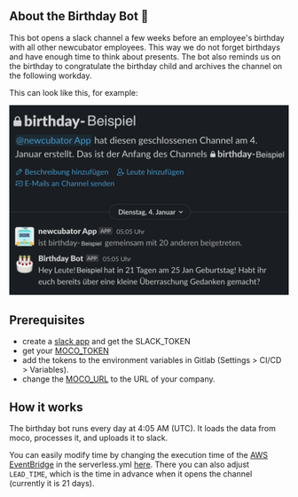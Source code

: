 ## About the Birthday Bot :birthday:

This bot opens a slack channel a few weeks before an employee's birthday with all other newcubator employees. This way we do not forget
birthdays and have enough time to think about presents. The bot also reminds us on the birthday to congratulate the birthday child and
archives the channel on the following workday.

This can look like this, for example:

![Birthday Bot](birthday-bot-image.png)

## Prerequisites

- create a [slack app](https://api.slack.com/authentication/basics) and get the SLACK_TOKEN
- get your [MOCO_TOKEN](https://www.mocoapp.com/funktionen/20-connect/inhalt/52-schnittstellen)
- add the tokens to the environment variables in Gitlab (Settings > CI/CD > Variables).
- change the [MOCO_URL](https://gitlab.com/newcubator/micro-bots/-/blob/main/src/functions/birthday.ts) to the URL of your company.

## How it works

The birthday bot runs every day at 4:05 AM (UTC). It loads the data from moco, processes it, and uploads it to slack.

You can easily modify time by changing the execution time of the [AWS EventBridge](https://docs.aws.amazon.com/eventbridge/) in the serverless.yml [here](https://gitlab.com/newcubator/micro-bots/-/blob/main/serverless.yml).
There you can also adjust `LEAD_TIME`, which is the time in advance when it opens the channel (currently it is 21 days).
